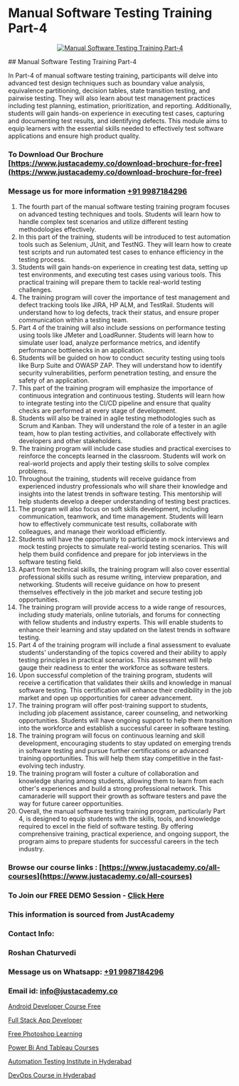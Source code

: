 # Manual Software Testing Training Part-4

<p align="center">
  <a href="https://justacademy.co/program-detail/software-testing">
    <img src="https://justacademy.co/storage2/program_images/1704700438.webp" alt="Manual Software Testing Training Part-4">
  </a>
</p>
## Manual Software Testing Training Part-4

In Part-4 of manual software testing training, participants will delve into advanced test design techniques such as boundary value analysis, equivalence partitioning, decision tables, state transition testing, and pairwise testing. They will also learn about test management practices including test planning, estimation, prioritization, and reporting. Additionally, students will gain hands-on experience in executing test cases, capturing and documenting test results, and identifying defects. This module aims to equip learners with the essential skills needed to effectively test software applications and ensure high product quality.
### To Download Our Brochure [https://www.justacademy.co/download-brochure-for-free](https://www.justacademy.co/download-brochure-for-free)
### Message us for more information [+91 9987184296](https://api.whatsapp.com/send?phone=919987184296)
1) The fourth part of the manual software testing training program focuses on advanced testing techniques and tools. Students will learn how to handle complex test scenarios and utilize different testing methodologies effectively.
2) In this part of the training, students will be introduced to test automation tools such as Selenium, JUnit, and TestNG. They will learn how to create test scripts and run automated test cases to enhance efficiency in the testing process.
3) Students will gain hands-on experience in creating test data, setting up test environments, and executing test cases using various tools. This practical training will prepare them to tackle real-world testing challenges.
4) The training program will cover the importance of test management and defect tracking tools like JIRA, HP ALM, and TestRail. Students will understand how to log defects, track their status, and ensure proper communication within a testing team.
5) Part 4 of the training will also include sessions on performance testing using tools like JMeter and LoadRunner. Students will learn how to simulate user load, analyze performance metrics, and identify performance bottlenecks in an application.
6) Students will be guided on how to conduct security testing using tools like Burp Suite and OWASP ZAP. They will understand how to identify security vulnerabilities, perform penetration testing, and ensure the safety of an application.
7) This part of the training program will emphasize the importance of continuous integration and continuous testing. Students will learn how to integrate testing into the CI/CD pipeline and ensure that quality checks are performed at every stage of development.
8) Students will also be trained in agile testing methodologies such as Scrum and Kanban. They will understand the role of a tester in an agile team, how to plan testing activities, and collaborate effectively with developers and other stakeholders.
9) The training program will include case studies and practical exercises to reinforce the concepts learned in the classroom. Students will work on real-world projects and apply their testing skills to solve complex problems.
10) Throughout the training, students will receive guidance from experienced industry professionals who will share their knowledge and insights into the latest trends in software testing. This mentorship will help students develop a deeper understanding of testing best practices.
11) The program will also focus on soft skills development, including communication, teamwork, and time management. Students will learn how to effectively communicate test results, collaborate with colleagues, and manage their workload efficiently.
12) Students will have the opportunity to participate in mock interviews and mock testing projects to simulate real-world testing scenarios. This will help them build confidence and prepare for job interviews in the software testing field.
13) Apart from technical skills, the training program will also cover essential professional skills such as resume writing, interview preparation, and networking. Students will receive guidance on how to present themselves effectively in the job market and secure testing job opportunities.
14) The training program will provide access to a wide range of resources, including study materials, online tutorials, and forums for connecting with fellow students and industry experts. This will enable students to enhance their learning and stay updated on the latest trends in software testing.
15) Part 4 of the training program will include a final assessment to evaluate students' understanding of the topics covered and their ability to apply testing principles in practical scenarios. This assessment will help gauge their readiness to enter the workforce as software testers.
16) Upon successful completion of the training program, students will receive a certification that validates their skills and knowledge in manual software testing. This certification will enhance their credibility in the job market and open up opportunities for career advancement.
17) The training program will offer post-training support to students, including job placement assistance, career counseling, and networking opportunities. Students will have ongoing support to help them transition into the workforce and establish a successful career in software testing.
18) The training program will focus on continuous learning and skill development, encouraging students to stay updated on emerging trends in software testing and pursue further certifications or advanced training opportunities. This will help them stay competitive in the fast-evolving tech industry.
19) The training program will foster a culture of collaboration and knowledge sharing among students, allowing them to learn from each other's experiences and build a strong professional network. This camaraderie will support their growth as software testers and pave the way for future career opportunities.
20) Overall, the manual software testing training program, particularly Part 4, is designed to equip students with the skills, tools, and knowledge required to excel in the field of software testing. By offering comprehensive training, practical experience, and ongoing support, the program aims to prepare students for successful careers in the tech industry.

### Browse our course links : [https://www.justacademy.co/all-courses](https://www.justacademy.co/all-courses) 
### To Join our FREE DEMO Session - [Click Here](https://www.justacademy.co/register-for-course-demo)


### This information is sourced from JustAcademy
### Contact Info:
### Roshan Chaturvedi
### Message us on Whatsapp: [+91 9987184296](https://api.whatsapp.com/send?phone=919987184296)
### Email id: [info@justacademy.co](mailto:info@justacademy.co)
                
[Android Developer Course Free](https://www.linkedin.com/pulse/android-developer-course-free-justacademy-kolkata-ovxrc/)

[Full Stack App Developer](https://www.linkedin.com/pulse/full-stack-app-developer-justacademy-thane-mkwxf/)

[Free Photoshop Learning](https://medium.com/@prempja40/free-photoshop-learning-e80ae36d3940)

[Power Bi And Tableau Courses](https://medium.com/@akanshapatil/power-bi-and-tableau-courses-05af89e4bbec)

[Automation Testing Institute in Hyderabad](https://justacademyin.github.io/justacademy/automation-testing-institute-in-hyderabad)

[DevOps Course in Hyderabad](https://justacademyin.github.io/justacademy/devops-course-in-hyderabad)

